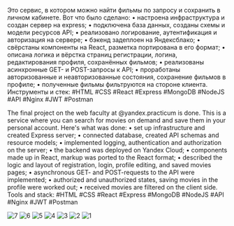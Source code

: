 Это сервис, в котором можно найти фильмы по запросу и сохранить в личном кабинете.
Вот что было сделано:
    • настроена инфраструктура и создан сервер на express;
    • подключена база данных, созданы схемы и модели ресурсов API;
    • реализовано логирование, аутентификация и авторизация на сервере;
    • бэкенд задеплоен на Яндексблако;
    • свёрстаны компоненты на React, разметка портирована в его формат;
    • описана логика и вёрстка страниц регистрации, логина, редактирования профиля, сохранённых фильмов;
    • реализованы асинхронные GET- и POST-запросы к API;
    • проработаны авторизованные и неавторизованные состояния, сохранение фильмов в профиле;
    • полученные фильмы фильтруются на стороне клиента.
Инструменты и стек: #HTML #CSS #React #Express #MongoDB #NodeJS #API #Nginx #JWT #Postman



The final project on the web faculty at @yandex.practicum is done. This is a service where you can search for movies on demand and save them in your personal account. Here's what was done: 
    • set up infrastructure and created Express server;
    • connected database, created API schemas and resource models;
    • implemented logging, authentication and authorization on the server;
    • the backend was deployed on Yandex Сloud;
    • components made up in React, markup was ported to the React format;
    • described the logic and layout of registration, login, profile editing, and saved movies pages;
    • asynchronous GET- and POST-requests to the API were implemented;
    • authorized and unauthorized states, saving movies in the profile were worked out;
    • received movies are filtered on the client side.
      Tools and stack: #HTML #CSS #React #Express #MongoDB #NodeJS #API #Nginx #JWT #Postman

![7](https://github.com/stoliarovea/movies-explorer-frontend/assets/31337724/befdca56-9832-4ae5-b844-a1c3f29539b9)
![6](https://github.com/stoliarovea/movies-explorer-frontend/assets/31337724/a41770d0-cb99-43c2-81e2-50342c9b856d)
![5](https://github.com/stoliarovea/movies-explorer-frontend/assets/31337724/86b8c38b-a29c-4f07-b7aa-f11d4069d090)
![4](https://github.com/stoliarovea/movies-explorer-frontend/assets/31337724/a71ce771-a645-49d6-b2d9-bf1ef41fe146)
![3](https://github.com/stoliarovea/movies-explorer-frontend/assets/31337724/ef4c4e39-5538-4907-94dd-483705651bb5)
![2](https://github.com/stoliarovea/movies-explorer-frontend/assets/31337724/29a9942b-463a-4778-a723-1d1abc6c45bd)
![1](https://github.com/stoliarovea/movies-explorer-frontend/assets/31337724/4fe42c05-742d-4898-985b-04c476ce8137)
